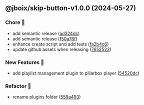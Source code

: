 ## @jboix/skip-button-v1.0.0 (2024-05-27)


### Chore 🧹

* add semantic release ([ad324dc](https://github.com/jboix/pillarbox-web-suite/commit/ad324dc3d18b5c73eb1727af108729c93c3678e9))
* add semantic release ([f50a76f](https://github.com/jboix/pillarbox-web-suite/commit/f50a76fd22c1a390c5f357149b475037f10fce0b))
* enhance create script and add tests ([fa2b4c6](https://github.com/jboix/pillarbox-web-suite/commit/fa2b4c6392655506875efdd0bf48f85e723ed555))
* update github assets when releasing ([7652523](https://github.com/jboix/pillarbox-web-suite/commit/7652523765b19741ba258d81a1b4cc0b221350b5))


### New Features 🚀

* add playlist management plugin to pillarbox player ([54520dc](https://github.com/jboix/pillarbox-web-suite/commit/54520dc587384b1fb6e893006b799e1db728f3af))


### Refactor 🔩

* rename plugins folder ([559a493](https://github.com/jboix/pillarbox-web-suite/commit/559a49308e6022529b44c57dbf4078255d5dfcc1))
